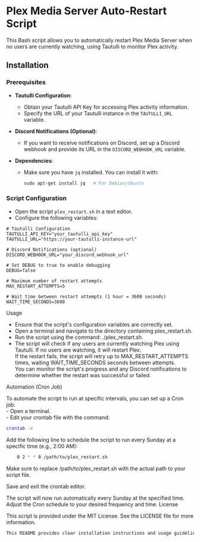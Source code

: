 # Plex Media Server Auto-Restart Script

This Bash script allows you to automatically restart Plex Media Server when no users are currently watching, using Tautulli to monitor Plex activity.

## Installation

### Prerequisites

- **Tautulli Configuration**:
  - Obtain your Tautulli API Key for accessing Plex activity information.
  - Specify the URL of your Tautulli instance in the `TAUTULLI_URL` variable.

- **Discord Notifications (Optional)**:
  - If you want to receive notifications on Discord, set up a Discord webhook and provide its URL in the `DISCORD_WEBHOOK_URL` variable.

- **Dependencies**:
  - Make sure you have `jq` installed. You can install it with:
    ```bash
    sudo apt-get install jq   # For Debian/Ubuntu
    ```

### Script Configuration

- Open the script `plex_restart.sh` in a text editor.
- Configure the following variables:

```
# Tautulli Configuration
TAUTULLI_API_KEY="your_tautulli_api_key"
TAUTULLI_URL="https://your-tautulli-instance-url"

# Discord Notifications (optional)
DISCORD_WEBHOOK_URL="your_discord_webhook_url"

# Set DEBUG to true to enable debugging
DEBUG=false

# Maximum number of restart attempts
MAX_RESTART_ATTEMPTS=5

# Wait time between restart attempts (1 hour = 3600 seconds)
WAIT_TIME_SECONDS=3600
```
Usage
   - Ensure that the script's configuration variables are correctly set.  
   - Open a terminal and navigate to the directory containing plex_restart.sh.  
   - Run the script using the command: ./plex_restart.sh.  
   - The script will check if any users are currently watching Plex using Tautulli. If no users are watching, it will restart Plex.  
    If the restart fails, the script will retry up to MAX_RESTART_ATTEMPTS times, waiting WAIT_TIME_SECONDS seconds between attempts.  
    You can monitor the script's progress and any Discord notifications to determine whether the restart was successful or failed.  

Automation (Cron Job)

To automate the script to run at specific intervals, you can set up a Cron job:  
    - Open a terminal.  
    - Edit your crontab file with the command:  

   ```bash
   crontab -e
```
Add the following line to schedule the script to run every Sunday at a specific time (e.g., 2:00 AM):

```bash
    0 2 * * 0 /path/to/plex_restart.sh
```
   Make sure to replace /path/to/plex_restart.sh with the actual path to your script file.  

   Save and exit the crontab editor.  

The script will now run automatically every Sunday at the specified time. Adjust the Cron schedule to your desired frequency and time.
License

This script is provided under the MIT License. See the LICENSE file for more information.

```css
This README provides clear installation instructions and usage guidelines, and you can use it in a single document.
```

